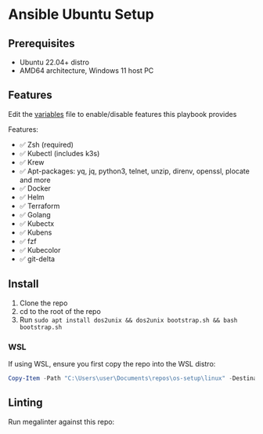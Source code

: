 # Ansible Ubuntu Setup

## Prerequisites

* Ubuntu 22.04+ distro
* AMD64 architecture, Windows 11 host PC

## Features

Edit the [variables](variables.yml) file to enable/disable features this playbook provides

Features:
* ✅ Zsh (required)
* ✅ Kubectl (includes k3s)
* ✅ Krew
* ✅ Apt-packages: yq, jq, python3, telnet, unzip, direnv, openssl, plocate and more 
* ✅ Docker
* ✅ Helm
* ✅ Terraform
* ✅ Golang
* ✅ Kubectx
* ✅ Kubens
* ✅ fzf
* ✅ Kubecolor
* ✅ git-delta

## Install

1. Clone the repo
1. cd to the root of the repo
1. Run `sudo apt install dos2unix && dos2unix bootstrap.sh && bash bootstrap.sh`

### WSL

If using WSL, ensure you first copy the repo into the WSL distro:

```Powershell
Copy-Item -Path "C:\Users\user\Documents\repos\os-setup\linux" -Destination "\\wsl.localhost\Ubuntu-24.04\home\user" -Recurse -Force
```

## Linting

Run megalinter against this repo:
